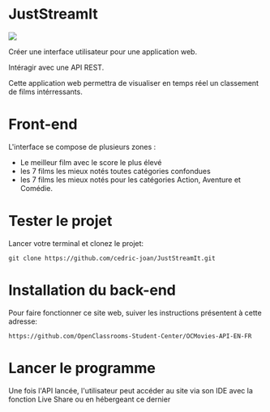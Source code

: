 # JustStreamIt
![](images/logoJustStreamIt.png)

Créer une interface utilisateur pour une application web.

Intéragir avec une API REST.

Cette application web permettra de visualiser en temps réel un classement de films intérressants.

# Front-end
L'interface se compose de plusieurs zones :
- Le meilleur film avec le score le plus élevé
- les 7 films les mieux notés toutes catégories confondues
- les 7 films les mieux notés pour les catégories Action, Aventure et Comédie.

# Tester le projet

Lancer votre terminal et clonez le projet:

    git clone https://github.com/cedric-joan/JustStreamIt.git


# Installation du back-end

Pour faire fonctionner ce site web, suiver les instructions présentent à cette adresse:

    https://github.com/OpenClassrooms-Student-Center/OCMovies-API-EN-FR
    
# Lancer le programme

Une fois l'API lancée, l'utilisateur peut accéder au site via son IDE avec la fonction Live Share ou en hébergeant ce dernier
